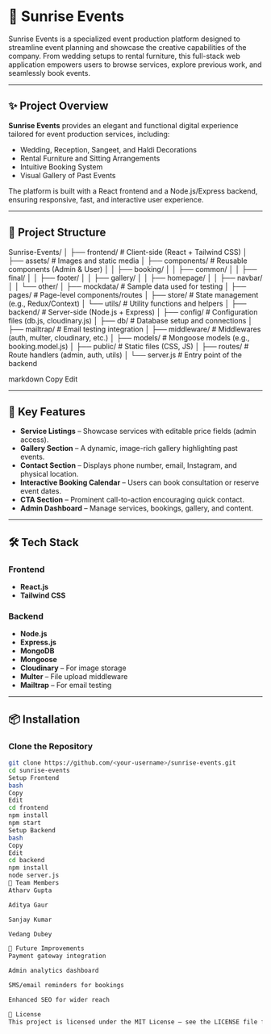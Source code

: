 # 🌅 Sunrise Events

Sunrise Events is a specialized event production platform designed to streamline event planning and showcase the creative capabilities of the company. From wedding setups to rental furniture, this full-stack web application empowers users to browse services, explore previous work, and seamlessly book events.

---

## ✨ Project Overview

**Sunrise Events** provides an elegant and functional digital experience tailored for event production services, including:

- Wedding, Reception, Sangeet, and Haldi Decorations
- Rental Furniture and Sitting Arrangements
- Intuitive Booking System
- Visual Gallery of Past Events

The platform is built with a React frontend and a Node.js/Express backend, ensuring responsive, fast, and interactive user experience.

---

## 📁 Project Structure

Sunrise-Events/
│
├── frontend/ # Client-side (React + Tailwind CSS)
│ ├── assets/ # Images and static media
│ ├── components/ # Reusable components (Admin & User)
│ │ ├── booking/
│ │ ├── common/
│ │ ├── final/
│ │ ├── footer/
│ │ ├── gallery/
│ │ ├── homepage/
│ │ ├── navbar/
│ │ └── other/
│ ├── mockdata/ # Sample data used for testing
│ ├── pages/ # Page-level components/routes
│ ├── store/ # State management (e.g., Redux/Context)
│ └── utils/ # Utility functions and helpers
│
├── backend/ # Server-side (Node.js + Express)
│ ├── config/ # Configuration files (db.js, cloudinary.js)
│ ├── db/ # Database setup and connections
│ ├── mailtrap/ # Email testing integration
│ ├── middleware/ # Middlewares (auth, multer, cloudinary, etc.)
│ ├── models/ # Mongoose models (e.g., booking.model.js)
│ ├── public/ # Static files (CSS, JS)
│ ├── routes/ # Route handlers (admin, auth, utils)
│ └── server.js # Entry point of the backend

markdown
Copy
Edit

---

## 🚀 Key Features

- **Service Listings** – Showcase services with editable price fields (admin access).
- **Gallery Section** – A dynamic, image-rich gallery highlighting past events.
- **Contact Section** – Displays phone number, email, Instagram, and physical location.
- **Interactive Booking Calendar** – Users can book consultation or reserve event dates.
- **CTA Section** – Prominent call-to-action encouraging quick contact.
- **Admin Dashboard** – Manage services, bookings, gallery, and content.

---

## 🛠️ Tech Stack

### Frontend
- **React.js**
- **Tailwind CSS**

### Backend
- **Node.js**
- **Express.js**
- **MongoDB**
- **Mongoose**
- **Cloudinary** – For image storage
- **Multer** – File upload middleware
- **Mailtrap** – For email testing

---

## 📦 Installation

### Clone the Repository

```bash
git clone https://github.com/<your-username>/sunrise-events.git
cd sunrise-events
Setup Frontend
bash
Copy
Edit
cd frontend
npm install
npm start
Setup Backend
bash
Copy
Edit
cd backend
npm install
node server.js
👥 Team Members
Atharv Gupta

Aditya Gaur

Sanjay Kumar

Vedang Dubey

📌 Future Improvements
Payment gateway integration

Admin analytics dashboard

SMS/email reminders for bookings

Enhanced SEO for wider reach

📄 License
This project is licensed under the MIT License – see the LICENSE file for details.
